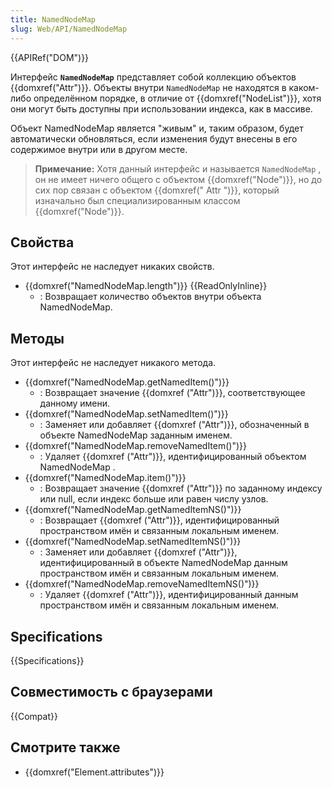 ```yaml
---
title: NamedNodeMap
slug: Web/API/NamedNodeMap
---
```


{{APIRef("DOM")}}

Интерфейс **`NamedNodeMap`** представляет собой коллекцию объектов {{domxref("Attr")}}. Объекты внутри `NamedNodeMap` не находятся в каком-либо определённом порядке, в отличие от {{domxref("NodeList")}}, хотя они могут быть доступны при использовании индекса, как в массиве.

Объект NamedNodeMap является "живым" и, таким образом, будет автоматически обновляться, если изменения будут внесены в его содержимое внутри или в другом месте.

> **Примечание:** Хотя данный интерфейс и называется `NamedNodeMap` , он не имеет ничего общего с объектом {{domxref("Node")}}, но до сих пор связан с объектом {{domxref(" Attr ")}}, который изначально был специализированным классом {{domxref("Node")}}.

## Свойства

Этот интерфейс не наследует никаких свойств.

- {{domxref("NamedNodeMap.length")}} {{ReadOnlyInline}}
  - : Возвращает количество объектов внутри объекта NamedNodeMap.

## Методы

Этот интерфейс не наследует никакого метода.

- {{domxref("NamedNodeMap.getNamedItem()")}}
  - : Возвращает значение {{domxref ("Attr")}}, соответствующее данному имени.
- {{domxref("NamedNodeMap.setNamedItem()")}}
  - : Заменяет или добавляет {{domxref ("Attr")}}, обозначенный в объекте NamedNodeMap заданным именем.
- {{domxref("NamedNodeMap.removeNamedItem()")}}
  - : Удаляет {{domxref ("Attr")}}, идентифицированный объектом NamedNodeMap .
- {{domxref("NamedNodeMap.item()")}}
  - : Возвращает значение {{domxref ("Attr")}} по заданному индексу или null, если индекс больше или равен числу узлов.
- {{domxref("NamedNodeMap.getNamedItemNS()")}}
  - : Возвращает {{domxref ("Attr")}}, идентифицированный пространством имён и связанным локальным именем.
- {{domxref("NamedNodeMap.setNamedItemNS()")}}
  - : Заменяет или добавляет {{domxref ("Attr")}}, идентифицированный в объекте NamedNodeMap данным пространством имён и связанным локальным именем.
- {{domxref("NamedNodeMap.removeNamedItemNS()")}}
  - : Удаляет {{domxref ("Attr")}}, идентифицированный данным пространством имён и связанным локальным именем.

## Specifications

{{Specifications}}

## Совместимость с браузерами

{{Compat}}

## Смотрите также

- {{domxref("Element.attributes")}}
